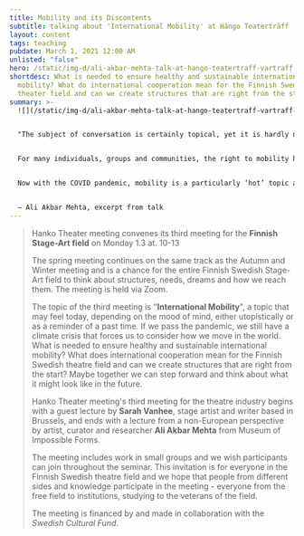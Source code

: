 ```yaml
---
title: Mobility and its Discontents
subtitle: talking about 'International Mobility' at Hängo Teaterträff (online)
layout: content
tags: teaching
pubdate: March 1, 2021 12:00 AM
unlisted: "false"
hero: /static/img-d/ali-akbar-mehta-talk-at-hango-teatertraff-vartraff-2021.jpg
shortdesc: What is needed to ensure healthy and sustainable international
  mobility? What do international cooperation mean for the Finnish Swedish
  theater field and can we create structures that are right from the start?
summary: >-
  ![](/static/img-d/ali-akbar-mehta-talk-at-hango-teatertraff-vartraff-2021.jpg)


  "The subject of conversation is certainly topical, yet it is hardly new, at least for many non-European citizens of the world, as well as the several historically marginalised, racialised, segregated, and oppressed communities. 


  For many individuals, groups and communities, the right to mobility has been a severely 'restricted commodity' and global mobility has never been a reality for the majority of the world. In fact, Achille Mbembe rightly calls international mobility “a surplus of luxury”. 


  Now with the COVID pandemic, mobility is a particularly ‘hot’ topic and a spoken issue precisely because it jeopardizes this “right” of the relatively rich(er) and elite."


  – Ali Akbar Mehta, excerpt from talk
---
```

> Hanko Theater meeting convenes its third meeting for the **Finnish Stage-Art field** on Monday 1.3 at. 10-13
>
> The spring meeting continues on the same track as the Autumn and Winter meeting and is a chance for the entire Finnish Swedish Stage-Art field to think about structures, needs, dreams and how we reach them. The meeting is held via Zoom.
>
> The topic of the third meeting is ′**′International Mobility**", a topic that may feel today, depending on the mood of mind, either utopistically or as a reminder of a past time. If we pass the pandemic, we still have a climate crisis that forces us to consider how we move in the world. What is needed to ensure healthy and sustainable international mobility? What does international cooperation mean for the Finnish Swedish theatre field and can we create structures that are right from the start? Maybe together we can step forward and think about what it might look like in the future.
>
> Hanko Theater meeting's third meeting for the theatre industry begins with a guest lecture by **Sarah Vanhee**, stage artist and writer based in Brussels, and ends with a lecture from a non-European perspective by artist, curator and researcher **Ali Akbar Mehta** from Museum of Impossible Forms.
>
> The meeting includes work in small groups and we wish participants can join throughout the seminar. This invitation is for everyone in the Finnish Swedish theatre field and we hope that people from different sides and knowledge participate in the meeting - everyone from the free field to institutions, studying to the veterans of the field.
>
> The meeting is financed by and made in collaboration with the *Swedish Cultural Fund*.